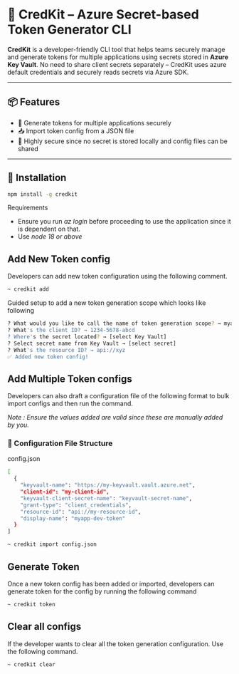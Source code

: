 # 🔐 CredKit – Azure Secret-based Token Generator CLI

**CredKit** is a developer-friendly CLI tool that helps teams securely manage and generate tokens for multiple applications using secrets stored in **Azure Key Vault**. No need to share client secrets separately – CredKit uses azure default credentials and securely reads secrets via Azure SDK.

---

## 📦 Features

- 🔑 Generate tokens for multiple applications securely
- 📥 Import token config from a JSON file
- 🔐 Highly secure since no secret is stored locally and config files can be shared

---

## 🚀 Installation

```bash
npm install -g credkit
```

Requirements
* Ensure you run *az login* before proceeding to use the application since it is dependent on that.
* Use *node 18 or above*

## Add New Token config
Developers can add new token configuration using the following comment.
```bash
~ credkit add
```
Guided setup to add a new token generation scope which looks like following
```bash
? What would you like to call the name of token generation scope? → myapp-dev-token
? What's the client ID? → 1234-5678-abcd
? Where's the secret located? → [select Key Vault]
? Select secret name from Key Vault → [select secret]
? What's the resource ID? → api://xyz
✅ Added new token config!
```

## Add Multiple Token configs
Developers can also draft a configuration file of the following format to bulk import configs and then run the command.

*Note : Ensure the values added are valid since these are manually added by you.*

### 📁 Configuration File Structure
config.json
```bash
[
  {
    "keyvault-name": "https://my-keyvault.vault.azure.net",
    "client-id": "my-client-id",
    "keyvault-client-secret-name": "keyvault-secret-name",
    "grant-type": "client_credentials",
    "resource-id": "api://my-resource-id",
    "display-name": "myapp-dev-token"
  }
]
```

```bash
~ credkit import config.json
```

## Generate Token
Once a new token config has been added or imported, developers can generate token for the config by running the following command

```bash
~ credkit token
```

## Clear all configs
If the developer wants to clear all the token generation configuration. Use the following command.

```bash
~ credkit clear
```
